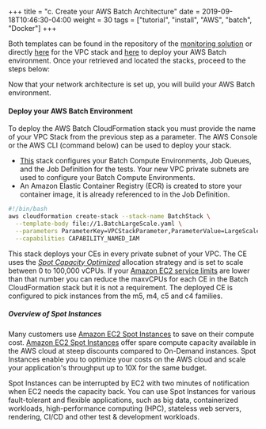 +++
title = "c. Create your AWS Batch Architecture"
date = 2019-09-18T10:46:30-04:00
weight = 30
tags = ["tutorial", "install", "AWS", "batch", "Docker"]
+++


Both templates can be found in the repository of the [monitoring solution](https://github.com/aws-samples/aws-batch-runtime-monitoring) or directly [here](https://raw.githubusercontent.com/aws-samples/aws-batch-runtime-monitoring/main/docs/ExamplesCfnTemplates/VPC-Large-Scale.yaml) for the VPC stack and [here](https://raw.githubusercontent.com/aws-samples/aws-batch-runtime-monitoring/main/docs/ExamplesCfnTemplates/Batch-Large-Scale.yaml) to deploy your AWS Batch environment. Once your retrieved and located the stacks, proceed to the steps below:


Now that your network architecture is set up, you will build your AWS Batch environment.

#### Deploy your AWS Batch Environment

To deploy the AWS Batch CloudFormation stack you must provide the name of your VPC Stack from the previous step as a parameter. The AWS Console or the AWS CLI (command below) can be used to deploy your stack.
- [This](https://raw.githubusercontent.com/aws-samples/aws-batch-runtime-monitoring/main/docs/ExamplesCfnTemplates/Batch-Large-Scale.yaml) stack configures your Batch Compute Environments, Job Queues, and the Job Definition for the tests. Your new VPC private subnets are used to configure your Batch Compute Environments.
- An Amazon Elastic Container Registry (ECR) is created to store your container image, it is already referenced to in the Job Definition.

```bash
#!/bin/bash
aws cloudformation create-stack --stack-name BatchStack \
  --template-body file://1.BatchLargeScale.yaml \
  --parameters ParameterKey=VPCStackParameter,ParameterValue=LargeScaleVPC \
  --capabilities CAPABILITY_NAMED_IAM
```

This stack deploys your CEs in every private subnet of your VPC. The CE uses the [*Spot Capacity Optimized*](https://docs.aws.amazon.com/batch/latest/userguide/allocation-strategies.html) allocation strategy and is set to scale between 0 to 100,000 vCPUs. If your [Amazon EC2 service limits](https://console.aws.amazon.com/servicequotas/home/services/ec2/quotas) are lower than that number you can reduce the maxvCPUs for each CE in the Batch CloudFormation stack but it is not a requirement. The deployed CE is configured to pick instances from the m5, m4, c5 and c4 families.

##### Overview of Spot Instances

Many customers use [Amazon EC2 Spot Instances](https://aws.amazon.com/ec2/spot/) to save on their compute cost. [Amazon EC2 Spot Instances](https://aws.amazon.com/ec2/spot/) offer spare compute capacity available in the AWS cloud at steep discounts compared to On-Demand instances. Spot Instances enable you to optimize your costs on the AWS cloud and scale your application's throughput up to 10X for the same budget.

Spot Instances can be interrupted by EC2 with two minutes of notification when EC2 needs the capacity back. You can use Spot Instances for various fault-tolerant and flexible applications, such as big data, containerized workloads, high-performance computing (HPC), stateless web servers, rendering, CI/CD and other test & development workloads.